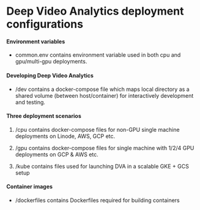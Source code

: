 # Deep Video Analytics deployment configurations

#### Environment variables

- common.env contains environment variable used in both cpu and gpu/multi-gpu deployments.

#### Developing Deep Video Analytics

- /dev contains a docker-compose file which maps local directory as a shared volume (between host/container) for
  interactively development and testing.

#### Three deployment scenarios

1. /cpu contains docker-compose files for non-GPU single machine deployments on Linode, AWS, GCP etc.

2. /gpu contains docker-compose files for single machine with 1/2/4 GPU deployments on GCP & AWS etc.

3. /kube contains files used for launching DVA in a scalable GKE + GCS setup

#### Container images

- /dockerfiles contains Dockerfiles required for building containers